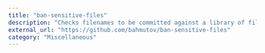 ```yaml
---
title: "ban-sensitive-files"
description: "Checks filenames to be committed against a library of filename rules to prevent storing sensitive files in Git. Checks some files for sensitive contents (for example authToken inside .npmrc file)."
external_url: "https://github.com/bahmutov/ban-sensitive-files"
category: "Miscellaneous"
---
```

